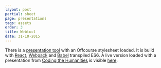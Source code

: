 ```yaml
---
layout: post
partial: sheet
page: presentations
tags: assets
order: 3
title: Webtool
date: 31-10-2015
---
```

There is a [presentation tool](https://github.com/yeehaa123/offcourse_presentation/) with an Offcourse stylesheet loaded. It is build with [React](https://facebook.github.io/react/), [Webpack](https://webpack.github.io/) and [Babel](https://babeljs.io/) transpiled ES6. A live version loaded with a presentation from [Coding the Humanities](http://www.codingthehumanities.com) is visible [here](http://yeehaa123.github.io/offcourse_presentation/).